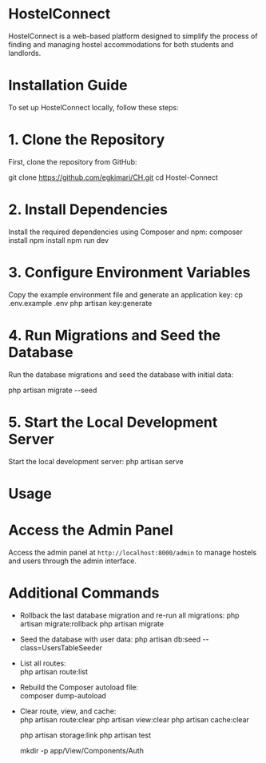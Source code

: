 # HostelConnect

HostelConnect is a web-based platform designed to simplify the process of finding and managing hostel accommodations for both students and landlords.

# Installation Guide

To set up HostelConnect locally, follow these steps:

# 1. Clone the Repository

First, clone the repository from GitHub:

git clone https://github.com/egkimari/CH.git
cd Hostel-Connect

# 2. Install Dependencies

Install the required dependencies using Composer and npm:
composer install
npm install
npm run dev


# 3. Configure Environment Variables

Copy the example environment file and generate an application key:
cp .env.example .env
php artisan key:generate


# 4. Run Migrations and Seed the Database
Run the database migrations and seed the database with initial data:

php artisan migrate --seed


# 5. Start the Local Development Server

Start the local development server:
php artisan serve


# Usage

# Access the Admin Panel

Access the admin panel at `http://localhost:8000/admin` to manage hostels and users through the admin interface.

# Additional Commands
- Rollback the last database migration and re-run all migrations:
    php artisan migrate:rollback
    php artisan migrate

- Seed the database with user data:
    php artisan db:seed --class=UsersTableSeeder

- List all routes:  
    php artisan route:list  

- Rebuild the Composer autoload file:   
    composer dump-autoload  

- Clear route, view, and cache:    
    php artisan route:clear
    php artisan view:clear
    php artisan cache:clear

    php artisan storage:link
    php artisan test

    mkdir -p app/View/Components/Auth
